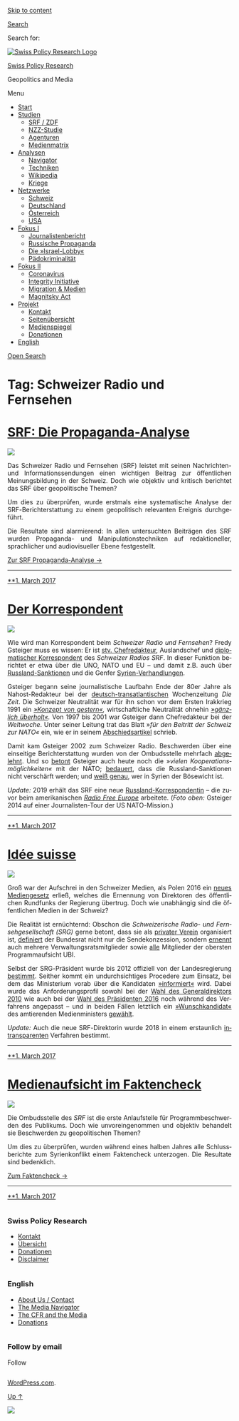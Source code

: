 [Skip to
content](#content)

[](https://swprs.org/)

<div class="cover">

</div>

[Search](#search-container)

<div id="search-container" class="header-search-block bg-graphite hidden">

<span class="screen-reader-text">Search for:</span>

</div>

<div class="header-inner section-inner">

[![Swiss Policy Research
Logo](https://swprs.files.wordpress.com/2020/05/swiss-policy-research-logo-300.png)](https://swprs.org/)

[Swiss Policy Research](https://swprs.org/)

Geopolitics and
    Media

</div>

<div class="navigation section no-padding bg-dark">

Menu

<div class="main-navigation">

  - <span id="menu-item-4374">[Start](https://swprs.org)</span>
  - <span id="menu-item-5941">[Studien](https://swprs.org/srf-propaganda-analyse/)</span>
      - <span id="menu-item-4361">[SRF /
        ZDF](https://swprs.org/srf-propaganda-analyse/)</span>
      - <span id="menu-item-4359">[NZZ-Studie](https://swprs.org/die-nzz-studie/)</span>
      - <span id="menu-item-4373">[Agenturen](https://swprs.org/der-propaganda-multiplikator/)</span>
      - <span id="menu-item-7978">[Medienmatrix](https://swprs.org/die-propaganda-matrix/)</span>
  - <span id="menu-item-9423">[Analysen](https://swprs.org/medien-navigator/)</span>
      - <span id="menu-item-9414">[Navigator](https://swprs.org/medien-navigator/)</span>
      - <span id="menu-item-8524">[Techniken](https://swprs.org/der-propaganda-schluessel/)</span>
      - <span id="menu-item-10908">[Wikipedia](https://swprs.org/propaganda-in-der-wikipedia/)</span>
      - <span id="menu-item-9920">[Kriege](https://swprs.org/logik-imperialer-kriege/)</span>
  - <span id="menu-item-4362">[Netzwerke](https://swprs.org/netzwerk-medien-schweiz/)</span>
      - <span id="menu-item-6283">[Schweiz](https://swprs.org/netzwerk-medien-schweiz/)</span>
      - <span id="menu-item-7215">[Deutschland](https://swprs.org/netzwerk-medien-deutschland/)</span>
      - <span id="menu-item-17401">[Österreich](https://swprs.org/medien-in-oesterreich/)</span>
      - <span id="menu-item-7216">[USA](https://swprs.org/das-american-empire-und-seine-medien/)</span>
  - <span id="menu-item-9228">[Fokus
    I](https://swprs.org/bericht-eines-journalisten/)</span>
      - <span id="menu-item-12119">[Journalistenbericht](https://swprs.org/bericht-eines-journalisten/)</span>
      - <span id="menu-item-12117">[Russische
        Propaganda](https://swprs.org/russische-propaganda/)</span>
      - <span id="menu-item-12118">[Die
        »Israel-Lobby«](https://swprs.org/die-israel-lobby-fakten-und-mythen/)</span>
      - <span id="menu-item-13505">[Pädokriminalität](https://swprs.org/geopolitik-und-paedokriminalitaet/)</span>
  - <span id="menu-item-17258">[Fokus
    II](https://swprs.org/migration-und-medien/)</span>
      - <span id="menu-item-32838">[Coronavirus](https://swprs.org/covid-19-hinweis-ii/)</span>
      - <span id="menu-item-12939">[Integrity
        Initiative](https://swprs.org/die-integrity-initiative/)</span>
      - <span id="menu-item-17290">[Migration &
        Medien](https://swprs.org/migration-und-medien/)</span>
      - <span id="menu-item-17291">[Magnitsky
        Act](https://swprs.org/der-fall-magnitsky/)</span>
  - <span id="menu-item-21964">[Projekt](https://swprs.org/kontakt/)</span>
      - <span id="menu-item-8525">[Kontakt](https://swprs.org/kontakt/)</span>
      - <span id="menu-item-10193">[Seitenübersicht](https://swprs.org/uebersicht/)</span>
      - <span id="menu-item-8637">[Medienspiegel](https://swprs.org/medienspiegel/)</span>
      - <span id="menu-item-33287">[Donationen](https://swprs.org/donationen/)</span>
  - <span id="menu-item-14415">[English](https://swprs.org/contact/)</span>

</div>

[Open
Search](#)

</div>

<div class="wrapper section medium-padding clear" data-role="main">

# Tag: Schweizer Radio und Fernsehen

<div id="content" class="content section-inner">

<div id="posts" class="posts">

<div class="spinner-container">

<div id="spinner">

<div class="double-bounce1">

</div>

<div class="double-bounce2">

</div>

</div>

</div>

<div class="post-container">

# [SRF: Die Propaganda-Analyse](https://swprs.org/2017/03/01/srf-propaganda-analyse/)

<div class="featured-media">

[![](https://swprs.files.wordpress.com/2016/10/srf-analyse-s.png?w=500)](https://swprs.org/2017/03/01/srf-propaganda-analyse/ "SRF: Die Propaganda-Analyse")

</div>

<div class="post-content clear">

<div lang="de" style="text-align:justify;hyphens:auto;-webkit-hyphens:auto;-ms-hyphens:auto;font-variant:none;">

Das Schweizer Radio und Fern­se­hen (SRF) leistet mit seinen
Nach­rich­ten- und In­for­ma­tions­sen­dungen einen wich­tigen
Bei­trag zur öffent­lichen Meinungs­bildung in der Schweiz. Doch wie
objektiv und kritisch be­rich­tet das SRF über geo­po­li­tische The­men?

Um dies zu über­prü­fen, wurde erst­mals eine sys­te­ma­tische Ana­lyse
der SRF-​Be­richt­er­stat­tung zu einem geo­po­li­tisch relevanten
Ereig­nis durch­ge­führt.

Die Resul­tate sind alar­mie­rend: In allen unter­such­ten Bei­trä­gen
des SRF wurden Pro­pa­ganda- und Mani­pu­la­tions­tech­niken auf
re­dak­tio­nel­ler, sprach­licher und audio­vi­su­el­ler Ebene
fest­ge­stellt.

[Zur SRF Propaganda-Analyse
→](https://swprs.org/srf-propaganda-analyse/)

</div>

-----

</div>

<div class="post-meta clear">

[**1. March
2017](https://swprs.org/2017/03/01/srf-propaganda-analyse/ "SRF: Die Propaganda-Analyse")

</div>

</div>

<div class="post-container">

# [Der Korrespondent](https://swprs.org/2017/03/01/der-korrespondent/)

<div class="featured-media">

[![](https://swprs.files.wordpress.com/2017/03/srf-gsteiger-nato.jpg?w=600)](https://swprs.org/2017/03/01/der-korrespondent/ "Der Korrespondent")

</div>

<div class="post-content clear">

<div lang="de" style="text-align:justify;hyphens:auto;-webkit-hyphens:auto;-ms-hyphens:auto;font-variant:none;">

Wie wird man Kor­res­pon­dent beim *Schwei­zer Radio und Fern­sehen*?
Fredy Gsteiger muss es wissen: Er ist [stv.
Chef­redakteur](http://www.persoenlich.com/medien/fredy-gsteiger-neu-in-der-radio-chefredaktion-232921),
Auslands­chef und [diplo­ma­tischer
Korres­pon­dent](http://www.srf.ch/radio-srf-1/radio-srf-1/fredy-gsteiger-unser-mann-in-der-uno)
des *Schwei­zer Radios SRF*. In dieser Funktion be­richtet er etwa über
die UNO, NATO und EU – und damit z.B. auch über
[Russ­land-Sanktionen](http://www.srf.ch/news/international/dieser-eu-rueckzieher-ist-peinlich)
und die Genfer
[Syrien-Ver­hand­lungen](http://www.srf.ch/news/international/assad-kommt-mit-giftgaseinsaetzen-vorlaeufig-davon).

Gsteiger begann seine journa­lis­tische Lauf­bahn Ende der 80er Jahre
als Nahost-Redakteur bei der
[deutsch-trans­atlan­tischen](https://swprs.org/netzwerk-medien-deutschland/)
Wochen­zeitung *Die Zeit*. Die Schwei­zer Neutra­lität war für ihn schon
vor dem Ersten Irak­krieg 1991 ein *[»Konzept von
gestern«](http://www.zeit.de/1990/44/ein-konzept-von-gestern),*
wirt­schaft­liche Neutralität ohnehin *[»gänz­lich
über­holt«](http://www.zeit.de/1990/44/ein-konzept-von-gestern).* Von
1997 bis 2001 war Gsteiger dann Chef­redakteur bei der *Welt­woche*.
Unter seiner Leitung trat das Blatt »*für den Bei­tritt der Schweiz zur
NATO«* ein, wie er in seinem
[Abschieds­artikel](https://web.archive.org/web/20040722094101/http://www.weltwoche.ch/artikel/?AssetID=400&CategoryID=60)
schrieb.

Damit kam Gsteiger 2002 zum Schweizer Radio. Be­schwer­den über eine
ein­sei­tige Be­richt­er­stattung wurden von der Ombuds­stelle
mehr­fach
[abge­lehnt](https://www.srgd.ch/de/aktuelles/news/2016/09/28/sendung-info-3-auf-radio-srf-3-uber-waffenruhe-syrien-beanstandet/).
Und so
[be­tont](http://www.swissinfo.ch/ger/kooperation_die-nato-umwirbt-die-schweiz/42225918)
Gsteiger auch heute noch die »*vielen Koope­ra­tions­möglich­keiten«*
mit der NATO;
[be­dauert](http://www.srf.ch/news/international/dieser-eu-rueckzieher-ist-peinlich),
dass die Russ­land-Sanktionen nicht ver­schärft werden; und [weiß
genau](http://www.srf.ch/news/international/assad-kommt-mit-giftgaseinsaetzen-vorlaeufig-davon),
wer in Syrien der Böse­wicht ist.

*Update:* 2019 erhält das SRF eine neue
[Russland-Korrespondentin](https://www.srgd.ch/de/aktuelles/news/2017/12/05/luzia-tschirky-wird-neue-russland-korrespondentin/)
– die zuvor beim amerikanischen [*Radio Free
Europe*](https://de.wikipedia.org/wiki/Radio_Free_Europe) arbeitete.
(*Foto oben:* Gsteiger 2014 auf einer Jour­na­­listen-​Tour der US
NATO-Mission.)

</div>

-----

</div>

<div class="post-meta clear">

[**1. March
2017](https://swprs.org/2017/03/01/der-korrespondent/ "Der Korrespondent")

</div>

</div>

<div class="post-container">

# [Idée suisse](https://swprs.org/2017/03/01/srg-idee-suisse/)

<div class="featured-media">

[![](https://swprs.files.wordpress.com/2016/07/srg-logo-1.png?w=350)](https://swprs.org/2017/03/01/srg-idee-suisse/ "Idée suisse")

</div>

<div class="post-content clear">

<div lang="de" style="text-align:justify;hyphens:auto;-webkit-hyphens:auto;-ms-hyphens:auto;font-variant:none;">

Groß war der Auf­schrei in den Schweizer Medien, als Polen 2016 ein
[neues
Medien­ge­setz](http://www.nzz.ch/international/europa/wie-medien-zu-nationalen-kulturinstituten-werden-1.18670792)
erließ, welches die Er­nennung von Di­rek­toren des öffent­lichen
Rundfunks der Regierung übertrug. Doch wie un­ab­hängig sind die
öffentlichen Medien in der Schweiz?

Die Realität ist er­nüch­ternd: Obschon die *Schwei­ze­rische Radio- und
Fern­seh­ge­sell­schaft (SRG)* gerne betont, dass sie als [privater
Verein](https://web.archive.org/web/20190412225655/https://www.srginsider.ch/service-public/2013/10/30/warum-ist-der-ausdruck-staatsfernsehen-oder-oeffentlich-rechtlicher-sender-falsch/)
orga­ni­siert ist,
[definiert](https://www.srgd.ch/de/aktuelles/news/2016/11/04/srg-konzession-weiterhin-den-handen-des-bundesrats/)
der Bundesrat nicht nur die Sendekonzession, sondern
[ernennt](http://www.srgssr.ch/de/srg/organe/verwaltungsrat/) auch
meh­rere Ver­wal­tungs­rats­mit­glieder sowie
[alle](https://www.ubi.admin.ch/) Mit­glieder der obersten
Pro­gramm­auf­sicht UBI.

Selbst der SRG-Präsi­dent wurde bis 2012 offiziell von der
Landesregierung
[be­stimmt](https://web.archive.org/web/20150919041519/http://www.srgssr.ch/fileadmin/pdfs/Vereinsgeschichte_SRG.pdf).
Seit­her kommt ein un­durch­sich­tiges Pro­ce­dere zum Ein­satz, bei dem
das Minis­terium vorab über die Kan­di­daten
[»infor­miert«](http://www.tagesanzeiger.ch/schweiz/standard/Neuer-SRGPraesident-verzweifelt-gesucht/story/18371394)
wird. Dabei wurde das An­for­de­rungs­profil sowohl bei der [Wahl des
General­di­rektors 2010](http://www.aargauerzeitung.ch/schweiz/srg-extrawurst-fuer-roger-de-weck-8808607)
wie auch bei der [Wahl des
Prä­si­denten 2016](http://www.nzz.ch/nzzas/nzz-am-sonntag/favorit-fuer-das-srg-praesidium-leuthard-will-cvp-freund-an-srg-spitze-ld.90097)
noch während des Ver­fahrens ange­passt – und in beiden Fällen
letzt­lich ein
[»Wunsch­kan­di­dat«](http://www.aargauerzeitung.ch/schweiz/war-roger-de-weck-der-lieblingskandidat-von-moritz-leuenberger-8833796)
des am­tie­renden Medien­mi­nis­ters
[gewählt](http://www.nzz.ch/nzzas/nzz-am-sonntag/favorit-fuer-das-srg-praesidium-leuthard-will-cvp-freund-an-srg-spitze-ld.90097).

*Update:* Auch die neue SRF-Direktorin wurde 2018 in einem erstaunlich
[intransparenten](http://www.kleinreport.ch/news/geheimloge-srg-intransparenz-bei-der-besetzung-der-srf-direktion-91015/)
Ver­fah­ren bestimmt.

</div>

-----

</div>

<div class="post-meta clear">

[**1. March
2017](https://swprs.org/2017/03/01/srg-idee-suisse/ "Idée suisse")

</div>

</div>

<div class="post-container">

# [Medienaufsicht im Faktencheck](https://swprs.org/2017/03/01/medienaufsicht-faktencheck/)

<div class="featured-media">

[![](https://swprs.files.wordpress.com/2017/03/srf-ombudsstelle.png?w=600)](https://swprs.org/2017/03/01/medienaufsicht-faktencheck/ "Medienaufsicht im Faktencheck")

</div>

<div class="post-content clear">

<div lang="de" style="text-align:justify;hyphens:auto;-webkit-hyphens:auto;-ms-hyphens:auto;font-variant:none;">

Die Ombudsstelle des *SRF* ist die erste Anlaufstelle für
Programm­be­schwerden des Publi­kums. Doch wie un­vor­ein­ge­nommen
und objektiv behandelt sie Beschwerden zu geo­po­li­tischen Themen?

Um dies zu über­prüfen, wurden während eines halben Jahres alle
Schluss­be­richte zum Syrien­kon­flikt einem Fakten­check unter­zogen.
Die Resul­tate sind bedenk­lich.

[Zum Faktencheck →](https://swprs.org/srf-ombudsstelle-im-faktencheck/)

</div>

-----

</div>

<div class="post-meta clear">

[**1. March
2017](https://swprs.org/2017/03/01/medienaufsicht-faktencheck/ "Medienaufsicht im Faktencheck")

</div>

</div>

</div>

</div>

</div>

<div id="footer" class="footer bg-graphite">

<div class="section-inner row clear" data-role="complementary">

<div class="column column-1 one-third medium-padding">

<div class="widgets">

<div id="nav_menu-3" class="widget widget_nav_menu">

<div class="widget-content clear">

### Swiss Policy Research

<div class="menu-allgemein-container">

  - <span id="menu-item-251">[Kontakt](https://swprs.org/kontakt/)</span>
  - <span id="menu-item-33090">[Übersicht](https://swprs.org/uebersicht/)</span>
  - <span id="menu-item-33286">[Donationen](https://swprs.org/donationen/)</span>
  - <span id="menu-item-15372">[Disclaimer](https://swprs.org/disclaimer/)</span>

</div>

</div>

</div>

</div>

</div>

<div class="column column-2 one-third medium-padding">

<div class="widgets">

<div id="nav_menu-4" class="widget widget_nav_menu">

<div class="widget-content clear">

### English

<div class="menu-english-container">

  - <span id="menu-item-20017">[About Us /
    Contact](https://swprs.org/contact/)</span>
  - <span id="menu-item-20015">[The Media
    Navigator](https://swprs.org/media-navigator/)</span>
  - <span id="menu-item-20016">[The CFR and the
    Media](https://swprs.org/the-american-empire-and-its-media/)</span>
  - <span id="menu-item-33285">[Donations](https://swprs.org/donations/)</span>

</div>

</div>

</div>

</div>

</div>

<div class="column column-3 one-third medium-padding">

<div class="widgets">

<div id="blog_subscription-4" class="widget widget_blog_subscription jetpack_subscription_widget">

<div class="widget-content clear">

### Follow by email

Follow

</div>

</div>

</div>

</div>

</div>

</div>

<div class="credits section bg-dark small-padding">

<div class="credits-inner section-inner clear">

[WordPress.com](https://wordpress.com/?ref=footer_custom_com).

[Up ↑](# "To the top")

</div>

</div>

<div style="display:none">

</div>

![](https://pixel.wp.com/b.gif?v=noscript)
